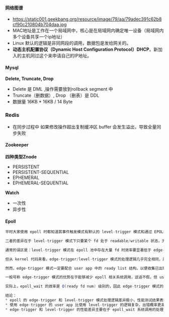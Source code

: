 #### 网络图谱

- https://static001.geekbang.org/resource/image/79/aa/79adec391c62b8cf90c210804b704daa.jpg
- MAC地址是工作在一个局域网中，核心是在局域网内确定唯一设备（局域网内多个设备共享一个ip地址）
- Linux 默认的逻辑是非同网段的调用，数据包是发给网关的。
- **动态主机配置协议（Dynamic Host Configuration Protocol）DHCP**。新加入的主机同过这个来申请自己的IP地址。



#### Mysql

**Delete, Truncate, Drop** 

- Delete  是 DML ,操作需要放到rollback segment 中
- Truncate（删数据）, Drop （删表）是 DDL
- 数据量 16KB * 16KB / 14 Byte 



### Redis

- 在同步过程中 如果修改操作超出复制缓冲区 buffer 会发生溢出，导致全量同步失败



#### Zookeeper

**四种类型Znode**

- PERSISTENT
- PERSISTENT-SEQUENTIAL
- EPHEMERAL
- EPHEMERAL-SEQUENTIAL

**Watch**

- 一次性
- 异步性



#### Epoll

```java
平时大家使用 epoll 时都知道其事件触发模式有默认的 level-trigger 模式和通过 EPOLLET 启用的 edge-trigger 模式两种。从 epoll 发展历史来看，它刚诞生时只有 edge-trigger 模式，后来因容易产生 race-cond 且不易被开发者理解，又增加了 level-trigger 模式并作为默认处理方式。

二者的差异在于 level-trigger 模式下只要某个 fd 处于 readable/writable 状态，无论什么时候进行 epoll_wait 都会返回该 fd；而 edge-trigger 模式下只有某个 fd 从 unreadable 变为 readable 或从 unwritable 变为 writable 时，epoll_wait 才会返回该 fd。

通常的误区是：level-trigger 模式在 epoll 池中存在大量 fd 时效率要显著低于 edge-trigger 模式。

但从 kernel 代码来看，edge-trigger/level-trigger 模式的处理逻辑几乎完全相同，差别仅在于 level-trigger 模式在 event 发生时不会将其从 ready list 中移除，略为增大了 event 处理过程中 kernel space 中记录数据的大小。

然而，edge-trigger 模式一定要配合 user app 中的 ready list 结构，以便收集已出现 event 的 fd，再通过 round-robin 方式挨个处理，以此避免通信数据量很大时出现忙于处理热点 fd 而导致非热点 fd 饿死的现象。统观 kernel 和 user space，由于 user app 中 ready list 的实现千奇百怪，不一定都经过仔细的推敲优化，因此 edge-trigger 的总内存开销往往还大于 level-trigger 的开销。

一般号称 edge-trigger 模式的优势在于能够减少 epoll 相关系统调用，这话不假，但 user app 里可不是只有 epoll 相关系统调用吧？为了绕过饿死问题，edge-trigger 模式的 user app 要自行进行 read/write 循环处理，这其中增加的系统调用和减少的 epoll 系统调用加起来，有谁能说一定就能明显地快起来呢？

实际上，epoll_wait 的效率是 O(ready fd num) 级别的，因此 edge-trigger 模式的真正优势在于减少了每次 epoll_wait 可能需要返回的 fd 数量，在并发 event 数量极多的情况下能加快 epoll_wait 的处理速度，但别忘了这只是针对 epoll 体系自己而言的提升，与此同时 user app 需要增加复杂的逻辑、花费更多的 cpu/mem 与其配合工作，总体性能收益究竟如何？只有实际测量才知道，无法一概而论。不过，为了降低处理逻辑复杂度，常用的事件处理库大部分都选择了 level-trigger 模式（如 libevent、boost::asio等）

结论：
* epoll 的 edge-trigger 和 level-trigger 模式处理逻辑差异极小，性能测试结果表明常规应用场景 中二者性能差异可以忽略。
* 使用 edge-trigger 的 user app 比使用 level-trigger 的逻辑复杂，出错概率更高。
* edge-trigger 和 level-trigger 的性能差异主要在于 epoll_wait 系统调用的处理速度，是否是 user app 的性能瓶颈需要视应用场景而定，不可一概而论。
```

